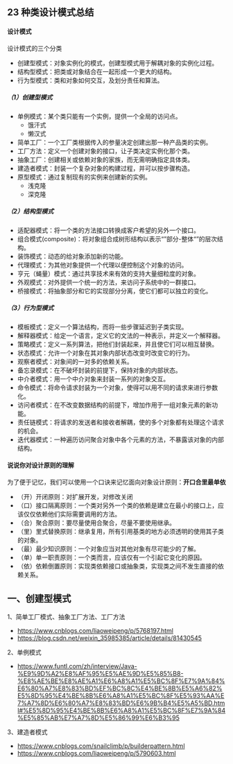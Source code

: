 

## 23 种类设计模式总结


#### 设计模式
设计模式的三个分类
- 创建型模式：对象实例化的模式，创建型模式用于解耦对象的实例化过程。
- 结构型模式：把类或对象结合在一起形成一个更大的结构。
- 行为型模式：类和对象如何交互，及划分责任和算法。

##### （1）创建型模式
- 单例模式：某个类只能有一个实例，提供一个全局的访问点。
    - 饿汗式
    - 懒汉式
- 简单工厂：一个工厂类根据传入的参量决定创建出那一种产品类的实例。
- 工厂方法：定义一个创建对象的接口，让子类决定实例化那个类。
- 抽象工厂：创建相关或依赖对象的家族，而无需明确指定具体类。
- 建造者模式：封装一个复杂对象的构建过程，并可以按步骤构造。
- 原型模式：通过复制现有的实例来创建新的实例。
    - 浅克隆
    - 深克隆

##### （2）结构型模式
- 适配器模式：将一个类的方法接口转换成客户希望的另外一个接口。
- 组合模式(composite)：将对象组合成树形结构以表示“”部分-整体“”的层次结构。
- 装饰模式：动态的给对象添加新的功能。
- 代理模式：为其他对象提供一个代理以便控制这个对象的访问。
- 亨元（蝇量）模式：通过共享技术来有效的支持大量细粒度的对象。
- 外观模式：对外提供一个统一的方法，来访问子系统中的一群接口。
- 桥接模式：将抽象部分和它的实现部分分离，使它们都可以独立的变化。

##### （3）行为型模式
- 模板模式：定义一个算法结构，而将一些步骤延迟到子类实现。
- 解释器模式：给定一个语言，定义它的文法的一种表示，并定义一个解释器。
- 策略模式：定义一系列算法，把他们封装起来，并且使它们可以相互替换。
- 状态模式：允许一个对象在其对象内部状态改变时改变它的行为。
- 观察者模式：对象间的一对多的依赖关系。
- 备忘录模式：在不破坏封装的前提下，保持对象的内部状态。
- 中介者模式：用一个中介对象来封装一系列的对象交互。
- 命令模式：将命令请求封装为一个对象，使得可以用不同的请求来进行参数化。
- 访问者模式：在不改变数据结构的前提下，增加作用于一组对象元素的新功能。
- 责任链模式：将请求的发送者和接收者解耦，使的多个对象都有处理这个请求的机会。
- 迭代器模式：一种遍历访问聚合对象中各个元素的方法，不暴露该对象的内部结构。

#### 说说你对设计原则的理解
为了便于记忆，我们可以使用一个口诀来记忆面向对象设计原则：**开口合里最单依**

- （开）开闭原则：对扩展开发，对修改关闭
- （口）接口隔离原则：一个类对另外一个类的依赖是建立在最小的接口上，应该仅仅依赖他们实际需要调用的方法。
- （合）聚合原则：要尽量使用合聚合，尽量不要使用继承。
- （里）里式替换原则：继承复用，所有引用基类的地方必须透明的使用其子类的对象。
- （最）最少知识原则：一个对象应当对其他对象有尽可能少的了解。
- （单）单一职责原则：一个类而言，应该仅有一个引起它变化的原因。
- （依）依赖倒置原则：实现类依赖接口或抽象类，实现类之间不发生直接的依赖关系。


## 一、创建型模式

1、简单工厂模式、抽象工厂方法、工厂方法
- https://www.cnblogs.com/liaoweipeng/p/5768197.html
- https://blog.csdn.net/weixin_35985385/article/details/81430545

2、单例模式
- https://www.funtl.com/zh/interview/Java-%E9%9D%A2%E8%AF%95%E5%AE%9D%E5%85%B8-%E8%AE%BE%E8%AE%A1%E6%A8%A1%E5%BC%8F%E7%9A%84%E6%80%A7%E8%83%BD%EF%BC%8C%E4%BE%8B%E5%A6%82%E5%8D%95%E4%BE%8B%E6%A8%A1%E5%BC%8F%E5%93%AA%E7%A7%8D%E6%80%A7%E8%83%BD%E6%9B%B4%E5%A5%BD.html#%E5%8D%95%E4%BE%8B%E6%A8%A1%E5%BC%8F%E7%9A%84%E5%85%AB%E7%A7%8D%E5%86%99%E6%B3%95

3、建造者模式
- https://www.cnblogs.com/snailclimb/p/builderpattern.html
- https://www.cnblogs.com/liaoweipeng/p/5790603.html





